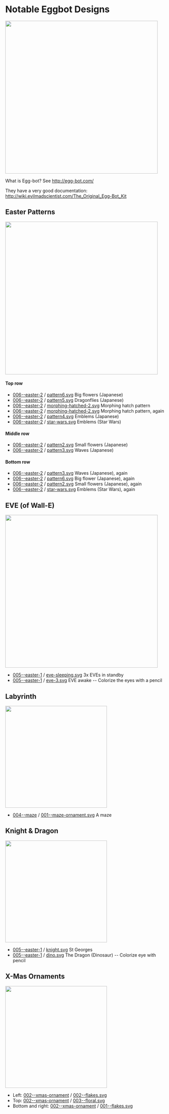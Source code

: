 # Notable Eggbot Designs

<img src="https://github.com/pbauermeister/DIY/blob/master/eggbot/photos/eggbot.jpg?raw=true" width="480">

What is Egg-bot? See http://egg-bot.com/

They have a very good documentation: http://wiki.evilmadscientist.com/The_Original_Egg-Bot_Kit

## Easter Patterns

<img src="https://github.com/pbauermeister/DIY/blob/master/eggbot/photos/easter3.jpg?raw=true" width="480">

#### Top row
- [006--easter-2](006--easter-2/) / [pattern6.svg](006--easter-2/pattern6.svg) Big flowers (Japanese)
- [006--easter-2](006--easter-2/) / [pattern5.svg](006--easter-2/pattern5.svg) Dragonflies (Japanese)
- [006--easter-2](006--easter-2/) / [morphing-hatched-2.svg](006--easter-2/morphing-hatched-2.svg) Morphing hatch pattern
- [006--easter-2](006--easter-2/) / [morphing-hatched-2.svg](006--easter-2/morphing-hatched-2.svg) Morphing hatch pattern, again
- [006--easter-2](006--easter-2/) / [pattern4.svg](006--easter-2/pattern4.svg) Emblems (Japanese)
- [006--easter-2](006--easter-2/) / [star-wars.svg](006--easter-2/star-wars.svg) Emblems (Star Wars)

#### Middle row
- [006--easter-2](006--easter-2/) / [pattern2.svg](006--easter-2/pattern2.svg) Small flowers (Japanese)
- [006--easter-2](006--easter-2/) / [pattern3.svg](006--easter-2/pattern3.svg) Waves (Japanese)

#### Bottom row
- [006--easter-2](006--easter-2/) / [pattern3.svg](006--easter-2/pattern3.svg) Waves (Japanese), again
- [006--easter-2](006--easter-2/) / [pattern6.svg](006--easter-2/pattern6.svg) Big flower (Japanese), again
- [006--easter-2](006--easter-2/) / [pattern2.svg](006--easter-2/pattern2.svg) Small flowers (Japanese), again
- [006--easter-2](006--easter-2/) / [star-wars.svg](006--easter-2/star-wars.svg) Emblems (Star Wars), again

## EVE (of Wall-E)

<img src="https://github.com/pbauermeister/DIY/blob/master/eggbot/photos/eves.jpg?raw=true" width="480">

- [005--easter-1](005--easter-1/) / [eve-sleeping.svg](005--easter-1/eve-sleeping.svg) 3x EVEs in standby 
- [005--easter-1](005--easter-1/) / [eve-3.svg](005--easter-1/eve-3.svg) EVE awake -- Colorize the eyes with a pencil

## Labyrinth

<img src="https://github.com/pbauermeister/DIY/blob/master/eggbot/photos/labyrinth.jpg?raw=true" width="320">

- [004--maze](004--maze/) / [001--maze-ornament.svg](004--maze/001--maze-ornament.svg) A maze

## Knight & Dragon

<img src="https://github.com/pbauermeister/DIY/blob/master/eggbot/photos/st-georges+dragon.jpg?raw=true" width="320">

- [005--easter-1](005--easter-1/) / [knight.svg](005--easter-1/knight.svg) St Georges
- [005--easter-1](005--easter-1/) / [dino.svg](005--easter-1/dino.svg) The Dragon (Dinosaur) -- Colorize eye with pencil

## X-Mas Ornaments

<img src="https://github.com/pbauermeister/DIY/blob/master/eggbot/photos/xmas.jpg?raw=true" width="320">

- Left: [002--xmas-ornament](002--xmas-ornament/) / [002--flakes.svg](002--xmas-ornament/002--flakes.svg)
- Top: [002--xmas-ornament](002--xmas-ornament/) / [003--floral.svg](002--xmas-ornament/003--floral.svg)
- Bottom and right: [002--xmas-ornament](002--xmas-ornament/) / [001--flakes.svg](002--xmas-ornament/001--flakes.svg)

